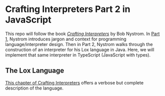 # Crafting Interpreters Part 2 in JavaScript

This repo will follow the book [_Crafting Interpreters_](https://craftinginterpreters.com/) by Bob Nystrom. In [Part 1](https://craftinginterpreters.com/introduction.html#how-the-book-is-organized), Nystrom introduces jargon and context for programming language/interpreter design. Then in Part 2, Nystrom walks through the construction of an interpreter for his Lox language in Java. Here, we will implement that same interpreter in TypeScript (JavaScript with types).

## The Lox Language

[This chapter of Crafting Interpreters](https://craftinginterpreters.com/the-lox-language.html) offers a verbose but complete description of the language.
